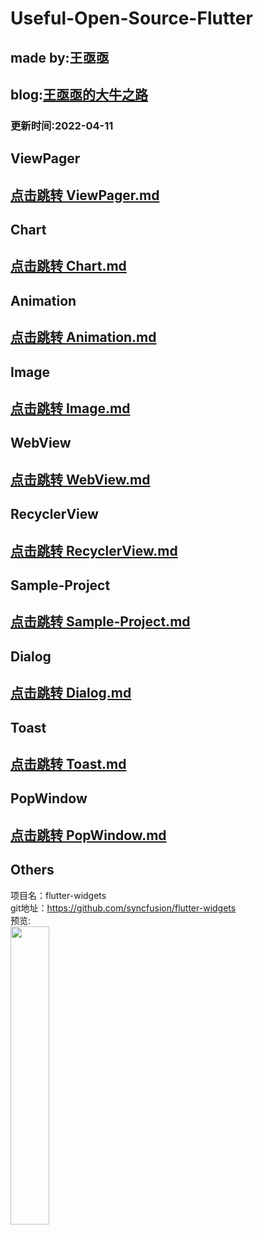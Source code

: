 # Useful-Open-Source-Flutter

## made by:王亟亟<br>
## blog:[王亟亟的大牛之路](http://blog.csdn.net/ddwhan0123) <br>



### 更新时间:2022-04-11<br>

##  ViewPager
## [点击跳转 ViewPager.md](https://github.com/ddwhan0123/Useful-Open-Source-Flutter/blob/master/ViewPager.md)

##  Chart
## [点击跳转 Chart.md](https://github.com/ddwhan0123/Useful-Open-Source-Flutter/blob/master/Chart.md)



##  Animation
## [点击跳转 Animation.md](https://github.com/ddwhan0123/Useful-Open-Source-Flutter/blob/master/Animation.md)


##  Image
## [点击跳转 Image.md](https://github.com/ddwhan0123/Useful-Open-Source-Flutter/blob/master/Image.md)

##  WebView
## [点击跳转 WebView.md](https://github.com/ddwhan0123/Useful-Open-Source-Flutter/blob/master/WebView.md)

##  RecyclerView
## [点击跳转 RecyclerView.md](https://github.com/ddwhan0123/Useful-Open-Source-Flutter/blob/master/RecyclerView.md)

##  Sample-Project
## [点击跳转 Sample-Project.md](https://github.com/ddwhan0123/Useful-Open-Source-Flutter/blob/master/Sample-Project.md)

##  Dialog
## [点击跳转 Dialog.md](https://github.com/ddwhan0123/Useful-Open-Source-Flutter/blob/master/Dialog.md)


##  Toast
## [点击跳转 Toast.md](https://github.com/ddwhan0123/Useful-Open-Source-Flutter/blob/master/Toast.md)

##  PopWindow
## [点击跳转 PopWindow.md](https://github.com/ddwhan0123/Useful-Open-Source-Flutter/blob/master/PopWindow.md)

## Others

项目名：flutter-widgets<br>
git地址：https://github.com/syncfusion/flutter-widgets<br>
预览:<br>
<img src="https://camo.githubusercontent.com/9147ea11722078d1d7506f16f4e4ddb5a8046e4f0ccee639f18003220d26b9e9/68747470733a2f2f63646e2e73796e63667573696f6e2e636f6d2f636f6e74656e742f696d616765732f666c75747465722d776964676574732d636f6c6c6167652e706e67" width="35%"/>

